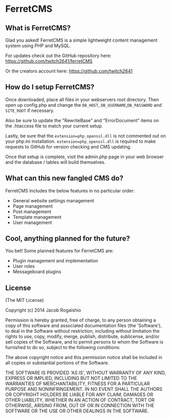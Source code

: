 FerretCMS
=========

What is FerretCMS?
--------------
Glad you asked! FerretCMS is a simple lightweight content management system using PHP and MySQL.

For updates check out the GitHub repository here:
https://github.com/twitch2641/ferretCMS

Or the creators account here:
https://github.com/twitch2641

How do I setup FerretCMS?
--------------
Once downloaded, place all files in your webservers root directory.
Then open up config.php and change the <code>DB_HOST</code>, <code>DB_USERNAME</code>,<code>DB_PASSWORD</code> and <code>SITE_ROOT</code> if necessary.

Also be sure to update the "RewriteBase" and "ErrorDocument" items on the .htaccess file to match your current setup.

Lastly, be sure that the <code>extension=php_openssl.dll</code> is not commented out on your php.ini installation.
<code>extension=php_openssl.dll</code> is required to make requests to GitHub for version checking and CMS updating.

Once that setup is complete, visit the admin.php page in your web browser and the database / tables will build themselves.


What can this new fangled CMS do?
--------------
FerretCMS Includes the below features in no particular order:
- General website settings management
- Page management
-	Post management
-	Template management
-	User management

Cool, anything planned for the future?
--------------
You bet! Some planned features for FerretCMS are:
- Plugin management and implementation
- User roles
- Messageboard plugins

License
--------------
(The MIT License)

Copyright (c) 2014 Jacob Rogaishio

Permission is hereby granted, free of charge, to any person obtaining a copy of this software and associated documentation files (the 'Software'), to deal in the Software without restriction, including without limitation the rights to use, copy, modify, merge, publish, distribute, sublicense, and/or sell copies of the Software, and to permit persons to whom the Software is furnished to do so, subject to the following conditions:

The above copyright notice and this permission notice shall be included in all copies or substantial portions of the Software.

THE SOFTWARE IS PROVIDED 'AS IS', WITHOUT WARRANTY OF ANY KIND, EXPRESS OR IMPLIED, INCLUDING BUT NOT LIMITED TO THE WARRANTIES OF MERCHANTABILITY, FITNESS FOR A PARTICULAR PURPOSE AND NONINFRINGEMENT. IN NO EVENT SHALL THE AUTHORS OR COPYRIGHT HOLDERS BE LIABLE FOR ANY CLAIM, DAMAGES OR OTHER LIABILITY, WHETHER IN AN ACTION OF CONTRACT, TORT OR OTHERWISE, ARISING FROM, OUT OF OR IN CONNECTION WITH THE SOFTWARE OR THE USE OR OTHER DEALINGS IN THE SOFTWARE.

